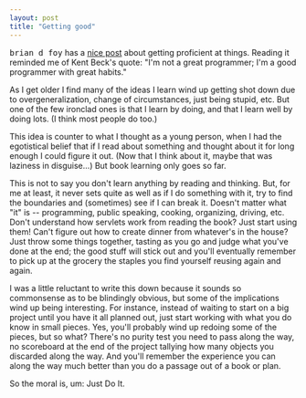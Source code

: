 ```yaml
---
layout: post
title: "Getting good"
---
```




<tt>brian d foy</tt> has a <a href="http://use.perl.org/~brian_d_foy/journal/8904">nice post</a> about getting proficient at things. Reading it reminded me of Kent Beck's quote: "I'm not a great programmer; I'm a good programmer with great habits."

<p>As I get older I find many of the ideas I learn wind up getting shot down due to overgeneralization, change of circumstances, just being stupid, etc. But one of the few ironclad ones is that I learn by doing, and that I learn well by doing lots. (I think most people do too.)</p>

<p>This idea is counter to what I thought as a young person, when I had the egotistical belief that if I read about something and thought about it for long enough I could figure it out. (Now that I think about it, maybe that was laziness in disguise...) But book learning only goes so far.</p>

<p>This is not to say you don't learn anything by reading and thinking. But, for me at least, it never sets quite as well as if I do something with it, try to find the boundaries and (sometimes) see if I can break it. Doesn't matter what "it" is -- programming, public speaking, cooking, organizing, driving, etc. Don't understand how servlets work from reading the book? Just start using them! Can't figure out how to create dinner from whatever's in the house? Just throw some things together, tasting as you go and judge what you've done at the end; the good stuff will stick out and you'll eventually remember to pick up at the grocery the staples you find yourself reusing again and again.</p>

<p>I was a little reluctant to write this down because it sounds so commonsense as to be blindingly obvious, but some of the implications wind up being interesting. For instance, instead of waiting to start on a big project until you have it all planned out, just start working with what you do know in small pieces. Yes, you'll probably wind up redoing some of the pieces, but so what? There's no purity test you need to pass along the way, no scoreboard at the end of the project tallying how many objects you discarded along the way. And you'll remember the experience you can along the way much better than you do a passage out of a book or plan.</p>

<p>So the moral is, um: Just Do It.</p>



